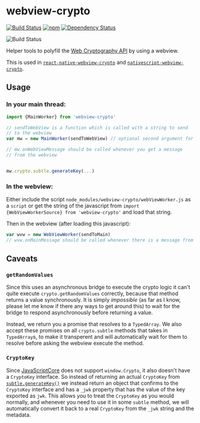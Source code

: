 # webview-crypto

[![Build Status](https://travis-ci.org/saulshanabrook/webview-crypto.svg?branch=master)](https://travis-ci.org/saulshanabrook/webview-crypto)
[![npm](https://img.shields.io/npm/v/webview-crypto.svg?maxAge=2592000?style=flat-square)](https://www.npmjs.com/package/webview-crypto)
[![Dependency Status](https://dependencyci.com/github/saulshanabrook/webview-crypto/badge)](https://dependencyci.com/github/saulshanabrook/webview-crypto)

![Build Status](https://saucelabs.com/browser-matrix/sshanabrook.svg)

Helper tools to polyfill the [Web Cryptography API](https://developer.mozilla.org/en-US/docs/Web/API/Web_Crypto_API)
by using a webview.

This is used in
[`react-native-webview-crypto`](https://github.com/saulshanabrook/react-native-webview-crypto)
and
[`nativescript-webview-crypto`](https://github.com/saulshanabrook/nativescript-webview-crypto).

## Usage

### In your main thread:

```javascript
import {MainWorker} from 'webview-crypto'

// sendToWebView is a function which is called with a string to send
// to the webview
var mw = new MainWorker(sendToWebView) // optional second argument for debug on or off

// mw.onWebViewMessage should be called whenever you get a message
// from the webview


mw.crypto.subtle.generateKey(...)
```

### In the webview:

Either include the script `node_modules/webview-crypto/webViewWorker.js` as a `script`
or get the string of the javascript from `import {WebViewWorkerSource} from 'webview-crypto'`
and load that string.


Then in the webview (after loading this javascript):

```javascript
var wvw = new WebViewWorker(sendToMain)
// wvw.onMainMessage should be called whenever there is a message from the main.
```


## Caveats

### `getRandomValues`

Since this uses an asynchronous bridge to execute the crypto logic it
can't quite execute `crypto.getRandomValues` correctly, because that method
returns a value synchronously. It is simply *impossible* (as far as I know,
please let me know if there any ways to get around this) to wait for the
bridge to respond asynchronously before returning a value.

Instead, we return you a promise that resolves to a `TypedArray`.
We also accept these promises on all `crypto.subtle` methods that takes in
`TypedArray`s, to make it transperent and will automatically wait for
them to resolve before asking the webview execute the method.

### `CryptoKey`
Since [JavaScriptCore](https://facebook.github.io/react-native/docs/javascript-environment.html#javascript-runtime)
does not support `window.Crypto`, it also doesn't have a `CryptoKey` interface.
So instead of returning an actual `CryptoKey` from
[`subtle.generateKey()`](https://developer.mozilla.org/en-US/docs/Web/API/SubtleCrypto/generateKey)
we instead return an object that confirms to the `CryptoKey` interface and has
a `_jwk` property that has the value of the key exported as `jwk`. This allows
you to treat the `CryptoKey` as you would normally, and whenever you need to use
it in some `subtle` method, we will automatically convert it back to a real
`CryptoKey` from the `_jwk` string and the metadata.
